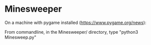 # Minesweeper
On a machine with pygame installed (https://www.pygame.org/news):

From commandline, in the Minesweeper/ directory, type "python3 Minesweep.py"

